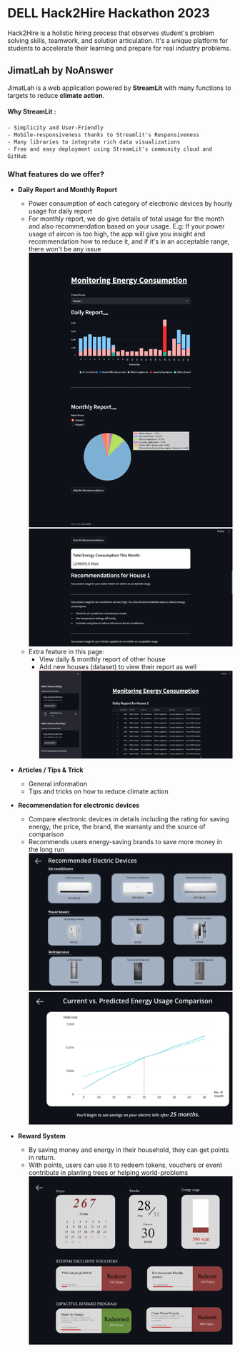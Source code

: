 # DELL Hack2Hire Hackathon 2023
Hack2Hire is a holistic hiring process that observes student's problem solving skills, teamwork, and solution articulation. It's a unique platform for students to accelerate their learning and prepare for real industry problems.



## JimatLah by NoAnswer

JimatLah is a web application powered by __StreamLit__ with many functions to targets to reduce **climate action**.


#### Why StreamLit :
    - Simplicity and User-Friendly  
    - Mobile-responsiveness thanks to Streamlit's Responsiveness
    - Many libraries to integrate rich data visualizations
    - Free and easy deployment using StreamLit's community cloud and GitHub

### What features do we offer?
- __Daily Report and Monthly Report__
    - Power consumption of each category of electronic devices by hourly usage for daily report
    - For monthly report, we do give details of total usage for the month and also recommendation based on your usage.
    E.g: If your power usage of aircon is too high, the app will give you insight and recommendation how to reduce it, and if it's in an acceptable range, there won't be any issue
    ![Alt text](image.png)
    ![Alt text](image-1.png)
    - Extra feature in this page:
        - View daily & monthly report of other house
        - Add new houses (dataset) to view their report as well
        ![Alt text](image-2.png)
    

- __Articles / Tips & Trick__
    - General information
    - Tips and tricks on how to reduce climate action

- __Recommendation for electronic devices__
    - Compare electronic devices in details including the rating for saving energy, the price, the brand, the warranty and the source of comparison
    - Recommends users energy-saving brands to save more money in the long run   
    ![Alt text](image-3.png)   
    ![Alt text](image-4.png) 

- __Reward System__
    - By saving money and energy in their household, they can get points in return.
    - With points, users can use it to redeem tokens, vouchers or event contribute in planting trees or helping world-problems   
    ![Alt text](image-5.png)        







